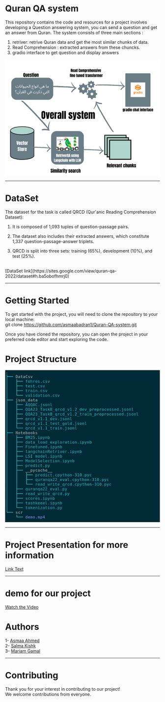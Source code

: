 # Quran QA system 
This repository contains the code and resources for a project involves developing a Question answering system, you can send a question and get an answer from Quran.
The system consists of three main sections :
  1. retriver: retrive Quran data and get the most similar chunks of data.
  2. Read Comprehension : extracted answers from these chuncks.
  3. gradio interface to get question and display answers

![](https://github.com/asmaabadran1/Quran-QA-system/blob/main/scr/OverAllSystem.png)
  
  
---
# DataSet
The dataset for the task is called QRCD (Qur'anic
Reading Comprehension Dataset):
  1. It is composed of 1,093 tuples of question-passage
  pairs.
  
  2. The dataset also includes their extracted answers,
  which constitute 1,337 question-passage-answer
  triplets.
  
  3. QRCD is split into three sets: training (65%),
  development (10%), and test (25%).

<br>
[DataSet link](https://sites.google.com/view/quran-qa-2022/dataset#h.ba5obofhmrj0)

---
# 


# Getting Started
To get started with the project, you will need to clone the repository to your local machine:<br>
git clone  https://github.com/asmaabadran1/Quran-QA-system.git <br>

Once you have cloned the repository, you can open the project in your preferred code editor and start exploring the code.


# Project Structure

![](https://github.com/asmaabadran1/Quran-QA-system/blob/main/scr/project%20Structure.png)

---
# Project Presentation for more information
[Link Text](https://github.com/asmaabadran1/Quran-QA-system/blob/main/scr/quran_qa.pdf)

--- 
# demo for our project
[Watch the Video](https://github.com/asmaabadran1/Quran-QA-system/blob/main/scr/demo.mp4)


# Authors

  1- [Asmaa Ahmed](https://github.com/asmaabadran1)<br>
  2- [Salma Kishk](https://github.com/salmakishk98)<br>
  3- [Mariam Gamal](https://github.com/Mariam111)<br>


  
---
# Contributing
Thank you for your interest in contributing to our project!<br>
We welcome contributions from everyone. 




